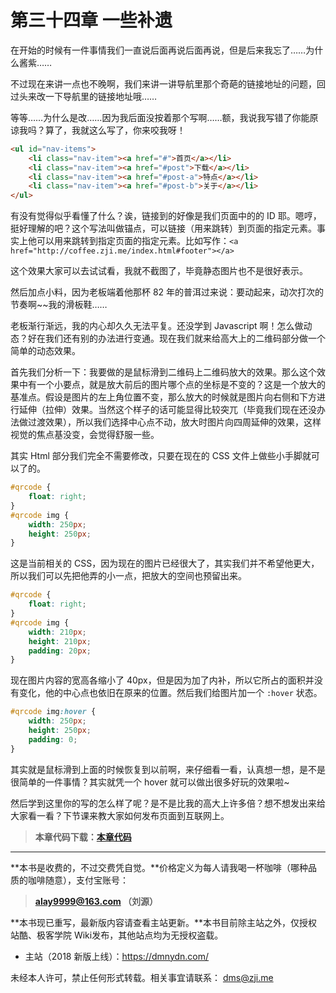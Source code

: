 第三十四章 一些补遗
===

在开始的时候有一件事情我们一直说后面再说后面再说，但是后来我忘了……为什么酱紫……

不过现在来讲一点也不晚啊，我们来讲一讲导航里那个奇葩的链接地址的问题，回过头来改一下导航里的链接地址哦……

等等……为什么是改……因为我后面没按着那个写啊……额，我说我写错了你能原谅我吗？算了，我就这么写了，你来咬我呀！

```html
<ul id="nav-items">
	<li class="nav-item"><a href="#">首页</a></li>
	<li class="nav-item"><a href="#post">下载</a></li>
	<li class="nav-item"><a href="#post-a">特点</a></li>
	<li class="nav-item"><a href="#post-b">关于</a></li>
</ul>
```

有没有觉得似乎看懂了什么？诶，链接到的好像是我们页面中的的 ID 耶。嗯哼，挺好理解的吧？这个写法叫做锚点，可以链接（用来跳转）到页面的指定元素。事实上他可以用来跳转到指定页面的指定元素。比如写作：`<a href="http://coffee.zji.me/index.html#footer"></a>`

这个效果大家可以去试试看，我就不截图了，毕竟静态图片也不是很好表示。

然后加点小料，因为老板端着他那杯 82 年的普洱过来说：要动起来，动次打次的节奏啊~~我的滑板鞋……

老板渐行渐远，我的内心却久久无法平复。还没学到 Javascript 啊！怎么做动态？好在我们还有别的办法进行变通。现在我们就来给高大上的二维码部分做一个简单的动态效果。

首先我们分析一下：我要做的是鼠标滑到二维码上二维码放大的效果。那么这个效果中有一个小要点，就是放大前后的图片哪个点的坐标是不变的？这是一个放大的基准点。假设是图片的左上角位置不变，那么放大的时候就是图片向右侧和下方进行延伸（拉伸）效果。当然这个样子的话可能显得比较突兀（毕竟我们现在还没办法做过渡效果），所以我们选择中心点不动，放大时图片向四周延伸的效果，这样视觉的焦点基没变，会觉得舒服一些。

其实 Html 部分我们完全不需要修改，只要在现在的 CSS 文件上做些小手脚就可以了的。

```CSS
#qrcode {
	float: right;
}
#qrcode img {
	width: 250px;
	height: 250px;
}
```

这是当前相关的 CSS，因为现在的图片已经很大了，其实我们并不希望他更大，所以我们可以先把他弄的小一点，把放大的空间也预留出来。

```CSS
#qrcode {
	float: right;
}
#qrcode img {
	width: 210px;
	height: 210px;
	padding: 20px;
}
```

现在图片内容的宽高各缩小了 40px，但是因为加了内补，所以它所占的面积并没有变化，他的中心点也依旧在原来的位置。然后我们给图片加一个 `:hover` 状态。

```CSS
#qrcode img:hover {
	width: 250px;
	height: 250px;
	padding: 0;
}
```

其实就是鼠标滑到上面的时候恢复到以前啊，来仔细看一看，认真想一想，是不是很简单的一件事情？其实就凭一个 hover 就可以做出很多好玩的效果啦~

然后学到这里你的写的怎么样了呢？是不是比我的高大上许多倍？想不想发出来给大家看一看？下节课来教大家如何发布页面到互联网上。

> **本章代码下载：[本章代码](http://coffee.zji.me/show-code/34.zip)**

---

**本书是收费的，不过交费凭自觉。**价格定义为每人请我喝一杯咖啡（哪种品质的咖啡随意），支付宝账号：

> **alay9999@163.com  （刘源）**

**本书现已重写，最新版内容请查看主站更新。**本书目前除主站之外，仅授权站酷、极客学院 Wiki发布，其他站点均为无授权盗载。

* 主站（2018 新版上线）：https://dmnydn.com/

未经本人许可，禁止任何形式转载。相关事宜请联系： dms@zji.me